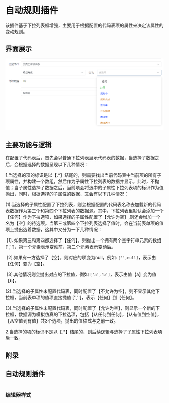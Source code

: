 # 自动规则插件

该插件基于下拉列表框增强，主要用于根据配置的代码表项的属性来决定该属性的变动规则。

## 界面展示

![image-20240605102959892](public/assets/images/scene.png)

## 主要功能与逻辑

在配置了代码表后，首先会以普通下拉列表展示代码表的数据，当选择了数据之后，会根据选择的数据呈现以下几种情况：

1.当选择的项的标识是以【.*】结尾的，则需要找出当前代码表中当前项的所有子项属性，并构建一个数组，然后作为子属性下拉列表的数据并显示，此时，不抛值；当子属性选择了数据之后，当前项会将选中的子属性下拉列表项的标识作为值抛出，同时，根据选择的子属性的数据，又会有以下几种情况：

(1).当选择的子属性配置了下拉列表，则会根据配置的代码表名称去加载新的代码表数据作为第三个和第四个下拉列表的数据源。其中，下拉列表里默认会添加一个【任何】作为下拉选项，如果选择的子属性配置了【允许为空】,则还会增加一个名为【空】的待选项。当第三或第四个下拉列表选择了值时，会在当前表单项的值项上抛出选着数据，这其中又分为一下几种情况：

​	[1]. 如果第三和第四都选择了【任何】，则抛出一个拥有两个空字符串元素的数组 ['','']，第一个元素表示变动前，第二个元素表示变动后。

​	[2].如果有一方选择了【空】，则对应的项变为null，例如:	`['',null]`，表示由【任何】变为【空】。

​	[3].其他情况则会抛出对应的下拉值，例如	`['a','b']`，表示由值【a】变为值【b】。

(2).当选择的子属性未配置代码表，同时配置了【不允许为空】，则不显示其他下拉框，当前表单项的值项直接抛值  ['','']，表示【任何】到【任何】。

(3).当选择的子属性未配置代码表，同时配置了【允许为空】，则显示一个新的下拉框，数据源为模拟仿真的下拉选项，包括【从任何到任何】，【从有值到空值】，【从空值到有值】共3个选项，抛出的值格式与之前一致。

2.当选择的项的标识不是以【.*】结尾的，则后续逻辑与选择了子属性下拉列表项后一致。

##  附录

## 自动规则插件

```

```

### 编辑器样式

```

```


